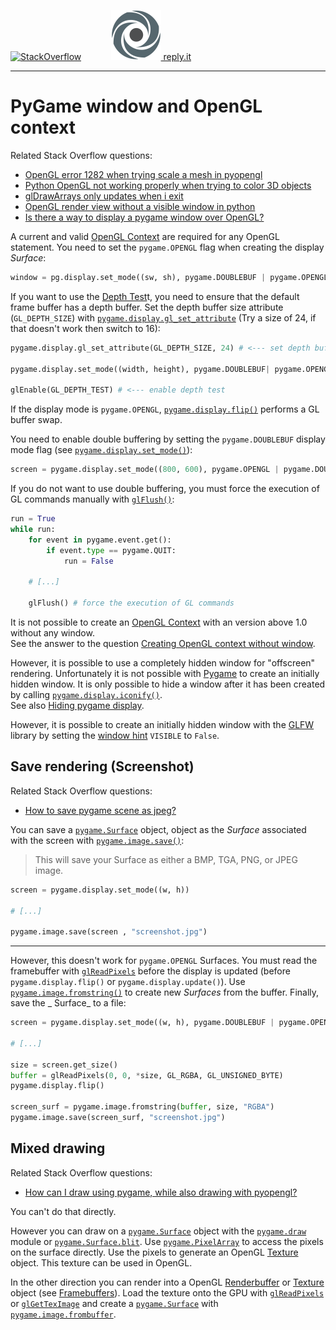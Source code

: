 [![StackOverflow](https://stackexchange.com/users/flair/7322082.png)](https://stackoverflow.com/users/5577765/rabbid76?tab=profile) &nbsp;&nbsp;&nbsp;&nbsp;&nbsp;&nbsp;&nbsp;&nbsp;&nbsp;&nbsp; [![reply.it](../../resource/logo/Repl_it_logo_80.png) reply.it](https://repl.it/repls/folder/PyGame%20Examples)

---

# PyGame window and OpenGL context

Related Stack Overflow questions:

- [OpenGL error 1282 when trying scale a mesh in pyopengl](https://stackoverflow.com/questions/64076734/opengl-error-1281-when-trying-scale-a-mesh-in-pyopengl)
- [Python OpenGL not working properly when trying to color 3D objects](https://stackoverflow.com/questions/64081660/python-opengl-not-working-properly-when-trying-to-color-3d-objects/64086720?noredirect=1#comment113375140_64086720)  
- [glDrawArrays only updates when i exit](https://stackoverflow.com/questions/49957653/gldrawarrays-only-updates-when-i-exit/49957866#49957866)
- [OpenGL render view without a visible window in python](https://stackoverflow.com/questions/51627603/opengl-render-view-without-a-visible-window-in-python/51672538#51672538)
- [Is there a way to display a pygame window over OpenGL?](https://stackoverflow.com/questions/61547251/is-there-a-way-to-display-a-pygame-window-over-opengl/61547556#61547556)

A current and valid [OpenGL Context](https://www.khronos.org/opengl/wiki/OpenGL_Context) are required for any OpenGL statement. You need to set the `pygame.OPENGL` flag when creating the display _Surface_:

```py
window = pg.display.set_mode((sw, sh), pygame.DOUBLEBUF | pygame.OPENGL)
```

If you want to use the [Depth Test](https://www.khronos.org/opengl/wiki/Depth_Test)t, you need to ensure that the default frame buffer has a depth buffer. Set the depth buffer size attribute (`GL_DEPTH_SIZE`) with [`pygame.display.gl_set_attribute`](https://www.pygame.org/docs/ref/display.html#pygame.display.set_mode) (Try a size of 24, if that doesn't work then switch to 16):

```py
pygame.display.gl_set_attribute(GL_DEPTH_SIZE, 24) # <--- set depth buffer size

pygame.display.set_mode((width, height), pygame.DOUBLEBUF| pygame.OPENGL)

glEnable(GL_DEPTH_TEST) # <--- enable depth test
```

If the display mode is `pygame.OPENGL`, [`pygame.display.flip()`](https://www.pygame.org/docs/ref/display.html#pygame.display.flip) performs a GL buffer swap.

You need to enable double buffering by setting the `pygame.DOUBLEBUF` display mode flag (see [`pygame.display.set_mode()`](https://www.pygame.org/docs/ref/display.html#pygame.display.set_mode)):

```py
screen = pygame.display.set_mode((800, 600), pygame.OPENGL | pygame.DOUBLEBUF)
```

If you do not want to use double buffering, you must force the execution of GL commands manually with [`glFlush()`](https://www.khronos.org/registry/OpenGL-Refpages/gl2.1/xhtml/glFlush.xml):

```py
run = True
while run:
    for event in pygame.event.get():
        if event.type == pygame.QUIT:
            run = False

    # [...]

    glFlush() # force the execution of GL commands
```

It is not possible to create an [OpenGL Context](https://www.khronos.org/opengl/wiki/OpenGL_Context) with an version above 1.0 without any window.  
See the answer to the question [Creating OpenGL context without window](https://stackoverflow.com/questions/12482166/creating-opengl-context-without-window).

However, it is possible to use a completely hidden window for "offscreen" rendering.
Unfortunately it is not possible with [Pygame](https://www.pygame.org/news)  to create an initially hidden window.
It is only possible to hide a window after it has been created by calling [`pygame.display.iconify()`](https://www.pygame.org/docs/ref/display.html#pygame.display.iconify).  
See also [Hiding pygame display](https://stackoverflow.com/questions/10466590/hiding-pygame-display).

However, it is possible to create an initially hidden window with the [GLFW](http://www.glfw.org/) library by setting the  [window hint](http://www.glfw.org/docs/latest/window_guide.html#window_hints) `VISIBLE` to `False`.

## Save rendering (Screenshot)

Related Stack Overflow questions:

- [How to save pygame scene as jpeg?](https://stackoverflow.com/questions/66209365/how-to-save-pygame-scene-as-jpeg/66209486#66209486)  

You can save a [`pygame.Surface`](https://www.pygame.org/docs/ref/surface.html) object, object as the _Surface_ associated with the screen with [`pygame.image.save()`](https://www.pygame.org/docs/ref/image.html#pygame.image.save):

> This will save your Surface as either a BMP, TGA, PNG, or JPEG image.

```py
screen = pygame.display.set_mode((w, h))

# [...]

pygame.image.save(screen , "screenshot.jpg")
```

---

However, this doesn't work for `pygame.OPENGL` Surfaces. You must read the framebuffer with [`glReadPixels`](http://pyopengl.sourceforge.net/documentation/manual-3.0/glReadPixels.html) before the display is updated (before `pygame.display.flip()` or `pygame.display.update()`). Use [`pygame.image.fromstring()`](https://www.pygame.org/docs/ref/image.html#pygame.image.fromstring) to create new _Surfaces_ from the buffer. Finally, save the _
Surface_ to a file:

```py
screen = pygame.display.set_mode((w, h), pygame.DOUBLEBUF | pygame.OPENGL)

# [...]

size = screen.get_size()
buffer = glReadPixels(0, 0, *size, GL_RGBA, GL_UNSIGNED_BYTE)
pygame.display.flip()

screen_surf = pygame.image.fromstring(buffer, size, "RGBA")
pygame.image.save(screen_surf, "screenshot.jpg")
```

## Mixed drawing

Related Stack Overflow questions:

- [How can I draw using pygame, while also drawing with pyopengl?](https://stackoverflow.com/questions/66552579/how-can-i-draw-using-pygame-while-also-drawing-with-pyopengl/66552664#66552664)

You can't do that directly.

However you can draw on a [`pygame.Surface`](https://www.pygame.org/docs/ref/surface.html) object with the [`pygame.draw`](https://www.pygame.org/docs/ref/draw.html) module or [`pygame.Surface.blit`](https://www.pygame.org/docs/ref/surface.html#pygame.Surface.blit). Use [`pygame.PixelArray`](https://www.pygame.org/docs/ref/pixelarray.html) to access the pixels on the surface directly. Use the pixels to generate an OpenGL [Texture](https://www.khronos.org/opengl/wiki/Texture) object. This texture can be used in OpenGL. 

In the other direction you can render into a OpenGL [Renderbuffer](https://www.khronos.org/opengl/wiki/Renderbuffer_Object) or  [Texture](https://www.khronos.org/opengl/wiki/Texture) object (see [Framebuffers](https://learnopengl.com/Advanced-OpenGL/Framebuffers)). Load the texture onto the GPU with [`glReadPixels`](https://www.khronos.org/registry/OpenGL-Refpages/gl4/html/glReadPixels.xhtml) or [`glGetTexImage`](https://www.khronos.org/registry/OpenGL-Refpages/gl4/html/glGetTexImage.xhtml) and create a [`pygame.Surface`](https://www.pygame.org/docs/ref/surface.html) with [`pygame.image.frombuffer`](https://www.pygame.org/docs/ref/image.html#pygame.image.frombuffer).